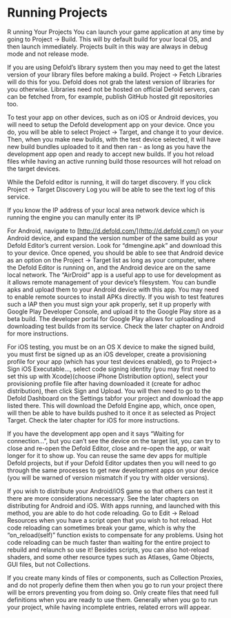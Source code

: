 # Running Projects

R unning Your Projects You can launch your game application at any time by going to Project -&gt; Build. This will by default build for your local OS, and then launch immediately. Projects built in this way are always in debug mode and not release mode.

If you are using Defold’s library system then you may need to get the latest version of your library files before making a build. Project -&gt; Fetch Libraries will do this for you. Defold does not grab the latest version of libraries for you otherwise. Libraries need not be hosted on official Defold servers, can can be fetched from, for example, publish GitHub hosted git repositories too.

To test your app on other devices, such as on iOS or Android devices, you will need to setup the Defold development app on your device. Once you do, you will be able to select Project -&gt; Target, and change it to your device. Then, when you make new builds, with the test device selected, it will have new build bundles uploaded to it and then ran - as long as you have the development app open and ready to accept new builds. If you hot reload files while having an active running build those resources will hot reload on the target devices.

While the Defold editor is running, it will do target discovery. If you click Project -&gt; Target Discovery Log you will be able to see the text log of this service.

If you know the IP address of your local area network device which is running the engine you can manully enter its IP

For Android, navigate to [http://d.defold.com/](http://d.defold.com/) on your Android device, and expand the version number of the same build as your Defold Editor’s current version. Look for “dmengine.apk” and download this to your device. Once opened, you should be able to see that Android device as an option on the Project -&gt; Target list as long as your computer, where the Defold Editor is running on, and the Android device are on the same local network. The “AirDroid” app is a useful app to use for development as it allows remote management of your device’s filesystem. You can bundle apks and upload them to your Android device with this app. You may need to enable remote sources to install APKs directly. If you wish to test features such a IAP then you must sign your apk properly, set it up properly with Google Play Developer Console, and upload it to the Google Play store as a beta build. The developer portal for Google Play allows for uploading and downloading test builds from its service. Check the later chapter on Android for more instructions.

For iOS testing, you must be on an OS X device to make the signed build, you must first be signed up as an iOS developer, create a provisioning profile for your app \(which has your test devices enabled\), go to Project-&gt; Sign iOS Executable…, select code signing identity \(you may first need to set this up with Xcode\)\(choose iPhone Distribution option\), select your provisioning profile file after having downloaded it \(create for adhoc distribution\), then click Sign and Upload. You will then need to go to the Defold Dashboard on the Settings tabfor your project and download the app listed there. This will download the Defold Engine app, which, once open, will then be able to have builds pushed to it once it as selected as Project Target. Check the later chapter for iOS for more instructions.

If you have the development app open and it says “Waiting for connection…”, but you can’t see the device on the target list, you can try to close and re-open the Defold Editor, close and re-open the app, or wait longer for it to show up. You can reuse the same dev apps for multiple Defold projects, but if your Defold Editor updates then you will need to go through the same processes to get new development apps on your device \(you will be warned of version mismatch if you try with older versions\).

If you wish to distribute your Android/iOS game so that others can test it there are more considerations necessary. See the later chapters on distributing for Android and iOS. With apps running, and launched with this method, you are able to do hot code reloading. Go to Edit -&gt; Reload Resources when you have a script open that you wish to hot reload. Hot code reloading can sometimes break your game, which is why the “on\_reload\(self\)” function exists to compensate for any problems. Using hot code reloading can be much faster than waiting for the entire project to rebuild and relaunch so use it! Besides scripts, you can also hot-reload shaders, and some other resource types such as Atlases, Game Objects, GUI files, but not Collections.

If you create many kinds of files or components, such as Collection Proxies, and do not properly define them then when you go to run your project there will be errors preventing you from doing so. Only create files that need full definitions when you are ready to use them. Generally when you go to run your project, while having incomplete entries, related errors will appear.

